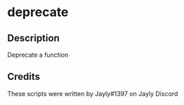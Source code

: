 # deprecate

## Description
Deprecate a function

## Credits
These scripts were written by Jayly#1397 on Jayly Discord
